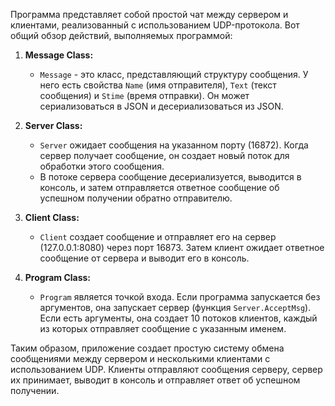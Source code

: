 Программа представляет собой простой чат между сервером и клиентами, реализованный с использованием UDP-протокола. Вот общий обзор действий, выполняемых программой:

1. **Message Class:**
   - `Message` - это класс, представляющий структуру сообщения. У него есть свойства `Name` (имя отправителя), `Text` (текст сообщения) и `Stime` (время отправки). Он может сериализоваться в JSON и десериализоваться из JSON.

2. **Server Class:**
   - `Server` ожидает сообщения на указанном порту (16872). Когда сервер получает сообщение, он создает новый поток для обработки этого сообщения.
   - В потоке сервера сообщение десериализуется, выводится в консоль, и затем отправляется ответное сообщение об успешном получении обратно отправителю.

3. **Client Class:**
   - `Client` создает сообщение и отправляет его на сервер (127.0.0.1:8080) через порт 16873. Затем клиент ожидает ответное сообщение от сервера и выводит его в консоль.

4. **Program Class:**
   - `Program` является точкой входа. Если программа запускается без аргументов, она запускает сервер (функция `Server.AcceptMsg`). Если есть аргументы, она создает 10 потоков клиентов, каждый из которых отправляет сообщение с указанным именем.

Таким образом, приложение создает простую систему обмена сообщениями между сервером и несколькими клиентами с использованием UDP. Клиенты отправляют сообщения серверу, сервер их принимает, выводит в консоль и отправляет ответ об успешном получении.
